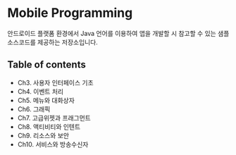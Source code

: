 # Mobile Programming
안드로이드 플랫폼 환경에서 Java 언어를 이용하여 앱을 개발할 시 참고할 수 있는 샘플 소스코드를 제공하는 저장소입니다.

## Table of contents
* Ch3. 사용자 인터페이스 기초
* Ch4. 이벤트 처리
* Ch5. 메뉴와 대화상자
* Ch6. 그래픽
* Ch7. 고급위젯과 프래그먼트
* Ch8. 액티비티와 인텐트 
* Ch9. 리소스와 보안
* Ch10. 서비스와 방송수신자
